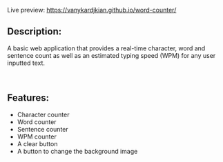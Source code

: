 Live preview: https://vanykardjkian.github.io/word-counter/
<br>

__<h2>Description:</h2>__


<p>A basic web application that provides a real-time character, word and sentence count as well as an estimated typing speed (WPM) for any user inputted text.</p>
<br>

__<h2>Features:</h2>__


+ Character counter
+ Word counter
+ Sentence counter
+ WPM counter
+ A clear button
+ A button to change the background image

